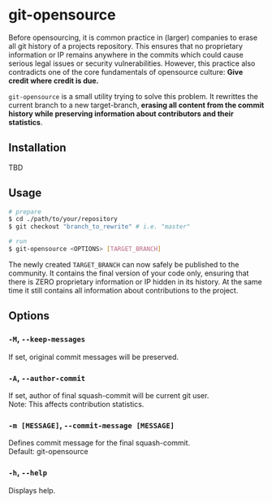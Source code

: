 # git-opensource

Before opensourcing, it is common practice in (larger) companies to erase all git history of a projects repository. This ensures that no proprietary information or IP remains anywhere in the commits which could cause serious legal issues or security vulnerabilities. However, this practice also contradicts one of the core fundamentals of opensource culture: __Give credit where credit is due.__

`git-opensource` is a small utility trying to solve this problem. It rewrittes the current branch to a new target-branch, __erasing all content from the commit history while preserving information about contributors and their statistics__.

## Installation

TBD

## Usage
```bash
# prepare
$ cd ./path/to/your/repository
$ git checkout "branch_to_rewrite" # i.e. "master"

# run
$ git-opensource <OPTIONS> [TARGET_BRANCH]
```

The newly created `TARGET_BRANCH` can now safely be published to the community. It contains the final version of your code only, ensuring that there is ZERO proprietary information or IP hidden in its history. At the same time it still contains all information about contributions to the project.


## Options

### `-M`, `--keep-messages`
If set, original commit messages will be preserved.

### `-A`, `--author-commit`
If set, author of final squash-commit will be current git user. <br>
Note: This affects contribution statistics.

### `-m [MESSAGE]`, `--commit-message [MESSAGE]`
Defines commit message for the final squash-commit. <br>
Default: git-opensource

### `-h`, `--help`
Displays help.
